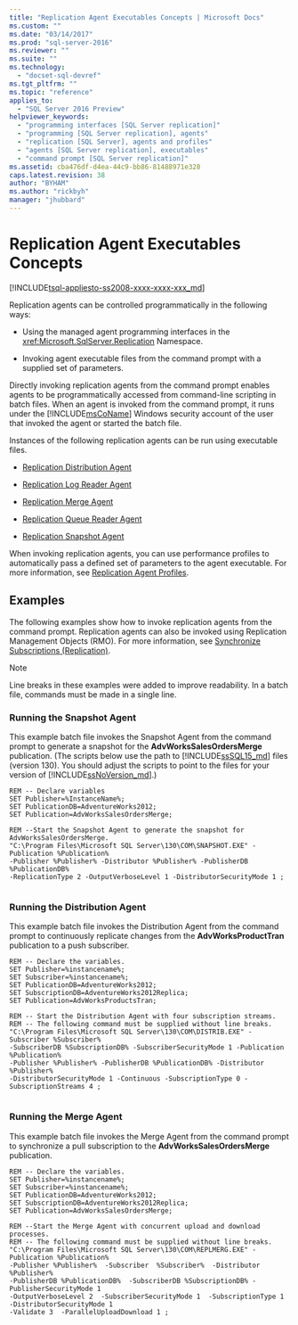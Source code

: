 ```yaml
---
title: "Replication Agent Executables Concepts | Microsoft Docs"
ms.custom: ""
ms.date: "03/14/2017"
ms.prod: "sql-server-2016"
ms.reviewer: ""
ms.suite: ""
ms.technology: 
  - "docset-sql-devref"
ms.tgt_pltfrm: ""
ms.topic: "reference"
applies_to: 
  - "SQL Server 2016 Preview"
helpviewer_keywords: 
  - "programming interfaces [SQL Server replication]"
  - "programming [SQL Server replication], agents"
  - "replication [SQL Server], agents and profiles"
  - "agents [SQL Server replication], executables"
  - "command prompt [SQL Server replication]"
ms.assetid: cba476df-d4ea-44c9-bb86-81488971e328
caps.latest.revision: 38
author: "BYHAM"
ms.author: "rickbyh"
manager: "jhubbard"
---
```

# Replication Agent Executables Concepts
[!INCLUDE[tsql-appliesto-ss2008-xxxx-xxxx-xxx_md](../../../includes/tsql-appliesto-ss2008-xxxx-xxxx-xxx-md.md)]

  Replication agents can be controlled programmatically in the following ways:  
  
-   Using the managed agent programming interfaces in the <xref:Microsoft.SqlServer.Replication> Namespace.  
  
-   Invoking agent executable files from the command prompt with a supplied set of parameters.  
  
 Directly invoking replication agents from the command prompt enables agents to be programmatically accessed from command-line scripting in batch files. When an agent is invoked from the command prompt, it runs under the [!INCLUDE[msCoName](../../../includes/msconame-md.md)] Windows security account of the user that invoked the agent or started the batch file.  
  
 Instances of the following replication agents can be run using executable files.  
  
-   [Replication Distribution Agent](../../../relational-databases/replication/agents/replication-distribution-agent.md)  
  
-   [Replication Log Reader Agent](../../../relational-databases/replication/agents/replication-log-reader-agent.md)  
  
-   [Replication Merge Agent](../../../relational-databases/replication/agents/replication-merge-agent.md)  
  
-   [Replication Queue Reader Agent](../../../relational-databases/replication/agents/replication-queue-reader-agent.md)  
  
-   [Replication Snapshot Agent](../../../relational-databases/replication/agents/replication-snapshot-agent.md)  
  
 When invoking replication agents, you can use performance profiles to automatically pass a defined set of parameters to the agent executable. For more information, see [Replication Agent Profiles](../../../relational-databases/replication/agents/replication-agent-profiles.md).  
  
## Examples  
 The following examples show how to invoke replication agents from the command prompt. Replication agents can also be invoked using Replication Management Objects (RMO). For more information, see [Synchronize Subscriptions &#40;Replication&#41;](../../../relational-databases/replication/synchronize-subscriptions-replication.md).  
  
> [!NOTE]  
>  Line breaks in these examples were added to improve readability. In a batch file, commands must be made in a single line.  
  
### Running the Snapshot Agent  
 This example batch file invokes the Snapshot Agent from the command prompt to generate a snapshot for the **AdvWorksSalesOrdersMerge** publication. (The scripts below use the path to [!INCLUDE[ssSQL15_md](../../../includes/sssql15-md.md)] files (version 130). You should adjust the scripts to point to the files for your version of [!INCLUDE[ssNoVersion_md](../../../includes/ssnoversion-md.md)].)  
  
```  
REM -- Declare variables  
SET Publisher=%InstanceName%;  
SET PublicationDB=AdventureWorks2012;   
SET Publication=AdvWorksSalesOrdersMerge;   
  
REM --Start the Snapshot Agent to generate the snapshot for AdvWorksSalesOrdersMerge.  
"C:\Program Files\Microsoft SQL Server\130\COM\SNAPSHOT.EXE" -Publication %Publication%   
-Publisher %Publisher% -Distributor %Publisher% -PublisherDB %PublicationDB%   
-ReplicationType 2 -OutputVerboseLevel 1 -DistributorSecurityMode 1 ;  
  
```  
  
### Running the Distribution Agent  
 This example batch file invokes the Distribution Agent from the command prompt to continuously replicate changes from the **AdvWorksProductTran** publication to a push subscriber.  
  
```  
REM -- Declare the variables.  
SET Publisher=%instancename%;  
SET Subscriber=%instancename%;  
SET PublicationDB=AdventureWorks2012;  
SET SubscriptionDB=AdventureWorks2012Replica;   
SET Publication=AdvWorksProductsTran;  
  
REM -- Start the Distribution Agent with four subscription streams.  
REM -- The following command must be supplied without line breaks.  
"C:\Program Files\Microsoft SQL Server\130\COM\DISTRIB.EXE" -Subscriber %Subscriber%   
-SubscriberDB %SubscriptionDB% -SubscriberSecurityMode 1 -Publication %Publication%   
-Publisher %Publisher% -PublisherDB %PublicationDB% -Distributor %Publisher%   
-DistributorSecurityMode 1 -Continuous -SubscriptionType 0 -SubscriptionStreams 4 ;  
  
```  
  
### Running the Merge Agent  
 This example batch file invokes the Merge Agent from the command prompt to synchronize a pull subscription to the **AdvWorksSalesOrdersMerge** publication.  
  
```  
REM -- Declare the variables.  
SET Publisher=%instancename%;  
SET Subscriber=%instancename%;  
SET PublicationDB=AdventureWorks2012;  
SET SubscriptionDB=AdventureWorks2012Replica;   
SET Publication=AdvWorksSalesOrdersMerge;  
  
REM --Start the Merge Agent with concurrent upload and download processes.  
REM -- The following command must be supplied without line breaks.  
"C:\Program Files\Microsoft SQL Server\130\COM\REPLMERG.EXE" -Publication %Publication%    
-Publisher %Publisher%  -Subscriber  %Subscriber%  -Distributor %Publisher%    
-PublisherDB %PublicationDB%  -SubscriberDB %SubscriptionDB% -PublisherSecurityMode 1    
-OutputVerboseLevel 2  -SubscriberSecurityMode 1  -SubscriptionType 1 -DistributorSecurityMode 1    
-Validate 3  -ParallelUploadDownload 1 ;  
  
```  
  
  